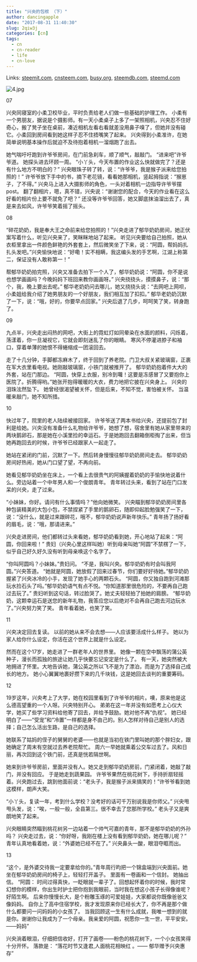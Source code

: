 ```yaml
---
title: "兴央的包袱 （下）"
author: dancingapple
date: "2017-08-31 11:40:30"
slug: 2qiw3j
categories: [cn]
tags: 
  - cn
  - cn-reader
  - life
  - cn-love
---
```


Links: [steemit.com](https://steemit.com/cn/@dancingapple/2qiw3j), [cnsteem.com](https://cnsteem.com/cn/@dancingapple/2qiw3j), [busy.org](https://busy.org/cn/@dancingapple/2qiw3j), [steemdb.com](https://steemdb.com/cn/@dancingapple/2qiw3j), [steemd.com](https://steemd.com/cn/@dancingapple/2qiw3j)

![4.jpg](https://steemitimages.com/DQmY82iCoEs9bWEnhBx9D3TX8TcqgfnCteu6FewvxCHRiTe/4.jpg)


07

兴央同寝室的小柔卫校毕业，平时负责给老人们做一些基础的护理工作。
小柔有一个男朋友，据说是个摄影师。有一天小柔桌子上多了一架照相机，兴央忍不住好奇心，搬了凳子坐在桌前，凑近相机左看右看就差没用鼻子嗅了，但她并没有碰它。小柔回到房间看到她这样子忍不住捂嘴笑了起来。
兴央得到小柔准许，在她简单说明基本操作后就迫不及待抱着相机一溜烟跑了出去。

她气喘吁吁跑到许爷爷房间，在门前急刹车，顺了顺气，敲敲门。
“进来吧”许爷爷道。
她探头进去环顾一周。
“小丫头，今天布置的作业这么快就做完了？还是有什么地方不明白的？”
兴央眼珠子转了转，说：“许爷爷，我是猴子派来给您拍照的！”
许爷爷放下手中的书，摘下老花镜，看看她那相机，竖起拇指说：“猴崽子，了不得。”
兴央马上进入大摄影师的角色，一头对着相机一边指导许爷爷摆post。
翻了翻相片，嗯，真不错，兴央说：“谢谢您的配合，今天的作业看在这么好看的相片份上要不就免了吧？”
还没等许爷爷回答，她又脚底抹油溜出去了，真是来去如风，许爷爷笑着摇了摇头。

08

“碎花奶奶，我是奉大王之命前来给您拍照的！”兴央走进了郁华奶奶房间，她正伏案写着什么，听见兴央来了，笑眯眯地站了起来。
听见兴央要给自己拍照，她从衣柜里拿出一件颜色鲜艳的外套套上，然后微笑坐了下来，说：“阿圆，帮妈妈扎扎头发吧。”兴央愉快地说：“好嘞！实不相瞒，我这编头发的手艺啊，江湖上称第二，保证没有人敢称第一！”

帮郁华奶奶拍完照，兴央又准备去拍下一个人了，郁华奶奶说：“阿圆，你不是说也想学画画吗？今晚妈妈下班回来教你画画呀。”
兴央挠挠头，摸摸鼻子，说：“那个，我，晚上要出去呢。”
郁华老奶奶问去哪儿，她又挠挠头说：“去网吧上网呗，小柔姐给我介绍了她男朋友的一个好朋友，我们相互加了扣扣。”
郁华老奶奶沉默了一下，说：“哦，好的，你要早点回家。”
兴央后退了几步，呵呵笑了笑，转身跑了。

09

九点半，兴央走出闷热的网吧，大街上的霓虹灯如同晕染在水面的颜料，闪烁着，荡漾着，你一旦凝视它，它就会即刻迷乱了你的眼睛。
寒风不停灌进脖子和袖口，穿着单薄的她恨不得蜷缩成一团滚回去。

走了十几分钟，手脚都冻麻木了，终于回到了养老院。门卫大叔关紧玻璃窗，正裹在军大衣里看电视。她刚敲玻璃窗，小铁门就被推开了。
郁华奶奶抱着件大大的外套，站在门那边。
“阿圆，快穿上衣服，别冷到囖！这要是冻感冒了又要抱你上医院了。折腾得哟。”她张开抱得暖暖的大衣，费力地把它披在兴央身上。
兴央的泪珠泫然坠下。
她曾经很渴望被关怀，但是后来，不知不觉，害怕被关怀。
当温暖来敲门，她不知所措。

10

快过年了，院里的老人陆续被接回家。
许爷爷送了两本书给兴央，还提前包了封利是给她。兴央没有准备什么礼物给许爷爷，她想了想，宿舍里有她从家里带来的两块鹅卵石，那是她在小溪里捡的幸运石。于是她跑回去翻箱倒柜掏了出来，但当她再跑回去的时候，许爷爷已经跟家人一起走了。

她站在紧闭的门前，沉默了一下。然后转身慢慢往郁华奶奶房间走去。
郁华奶奶房间好热闹，她从门口望了望，不再向前。

她看见郁华奶奶坐在床上，一个看上去很贵气的阿姨握着奶奶的手愉快地说着什么。旁边站着一个中年男人和一个俊朗青年。
青年转过头来，看到了站在门口发呆的兴央，走了过来。

“小妹妹，你好。请问有什么事情吗？”他向她微笑。
兴央瞄到郁华奶奶房间里各种包装精美的大包小包，不禁捏紧了手里的鹅卵石，随即仰起脸勉强笑了一下，说：“没什么，就是过来跟碎花，哦不，郁华奶奶说声新年快乐。”
青年扬了扬好看的眉毛，说：“哦，那请进来。”

兴央走进房间，他们都转过头来看她，郁华奶奶看到她，开心地站了起来：“阿圆，你回来啦！”
贵妇（兴央心里这样叫她）听到母亲叫她“阿圆”不禁楞了一下，似乎自己好久好久没有听到母亲唤这个名字了。

“你叫阿圆吗？小妹妹。”贵妇问。
“不是，我叫兴央。郁华奶奶有时会叫我阿圆。”兴央答道。
“她就是阿圆，她放假了回来过春节，你们要好好待她。”郁华奶奶握紧了兴央冰冷的小手，发现了她手心的两颗石头。
“阿圆，你又独自跑到河滩那玩水捡石头了吗。”郁华奶奶语气有点不悦。“你知道那里很危险的，不要再自己跑过去玩了。”
贵妇听到这句话，转过脸哭了。她丈夫轻轻拍了拍她的肩膀。
“郁华奶奶，这颗幸运石是送您的新年礼物，我答应您以后绝对不会再自己跑去河边玩水了。”兴央努力笑了笑。
青年看着她，也笑了笑。

11

兴央决定回去复读。
以前的她从来不会去想——人应该要活成什么样子。
她以为家人给你什么设定，你活在这个世界上就是什么设定。

然而在这个17岁，她走进了一群老年人的世界里。
她像一颗在空中飘荡的蒲公英种子，漫长而孤独的旅途让她几乎快要忘记安定是什么了。
有一天，她突然被大地拥进了怀里。大地告诉她，蒲公英之所以飞不是为了漂泊，而是为了选择自己成长的地方。
她小心翼翼地裹好攒下来的几千块钱，这是她回去谈判的重要筹码。


12

19岁这年，兴央考上了大学，她在校园里看到了许爷爷的相片。噢，原来他是这么德高望重的一个人呀。兴央特别开心。
弟弟在这一年并没有如愿考上心仪大学，她买了些学习资料给他寄了回去，并给予鼓励。她对他不再“仇视”。
她已经明白了——“受宠”和“冷置”一样都是身不由己的。别人怎样对待自己是别人的选择；自己怎么活出生路，是自己的选择。

她联系了姑妈的侄子的舅舅的老婆——也就是当初在铁门里叫她的那个胖妇女，跟她确定了周末有空就过去养老院帮忙。
周六一早她就乘着公交车过去了。风和日丽，再次回到这个铁门前，还真是恍若隔世啊。

她来到许爷爷房前，里面并没有人。她又走到郁华奶奶房前，门紧闭着，她敲了敲门，并没有回应。
于是她走到蔬果园。
许爷爷果然在桃花树下，手持折扇轻摇着。兴央跑过去，跳到他面前说：“老头子，我是猴子派来搞笑的！”许爷爷看到她这模样，朗声大笑。

“小丫头，复读一年，考到什么学校？没考好的话可千万别说我是你师父。”
兴央甩甩头发，说：“唉，一般一般，全县第三。很不幸去了您那所学校。”
老头子又是爽朗地笑了起来。

兴央眼睛突然瞄到桃花树另一边站着一个帅气可嘉的青年，那不是郁华奶奶的外孙吗？
兴央走过去，说：“你好呀，我刚在楼上没有看到郁华奶奶，她在哪儿呢？”
青年认真地看着她，说：“外婆她已经不在了。”
兴央鼻头一酸，眼泪夺眶而出。

13

“这个，是外婆交待我一定要拿给你的。”青年周行昀把一个锦盒端到兴央面前。她坐在郁华奶奶房间的椅子上，轻轻打开盖子。
里面有一卷画和一个信封。
她抽出信。
“阿圆：
时间过得真快，一眨眼就一辈子了。回想起怀着你的时候，我时常幻想你的模样，你出生时护士把你抱到我眼前，当时我在想这小孩子长得像谁呢？好陌生啊。
后来你慢慢长大，是个粉雕玉琢的可爱娃娃，大家都说你既像爸爸又像妈妈。
自你上了高中住宿学校，我才发现原来你已经长大了，你不再是那个做什么都要问一问妈妈的小女孩了。
当我回顾这一生有什么成就，我唯一想到的就是你。谢谢你让我成为了一个母亲。我亲爱的阿圆，祝愿你一生一世，平平安安。——妈妈”

兴央淌着眼泪，仔细把信收好，打开了画卷——粉色的桃花树下，一个小女孩笑得十分开怀。
落款是：
“落花时节又逢君,人面桃花相映红 。——   郁华赠予兴央惠存”
